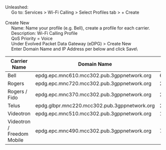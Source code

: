 Unleashed:\
&nbsp;&nbsp;&nbsp;&nbsp; Go to: Services > Wi-Fi Calling > Select Profiles tab > + Create\
\
Create New\
&nbsp;&nbsp;&nbsp;&nbsp; Name: Name your profile (e.g. Bell), create a profile for each carrier.\
&nbsp;&nbsp;&nbsp;&nbsp; Description: Wi-Fi Calling Profile\
&nbsp;&nbsp;&nbsp;&nbsp; QoS Priority = Voice\
&nbsp;&nbsp;&nbsp;&nbsp; Under Evolved Packet Data Gateway (eDPG) > Create New\
&nbsp;&nbsp;&nbsp;&nbsp; Enter Domain Name and IP Address per below and click Save\

| Carrier Name               | Domain Name                                  | IP Address     |
| ---------------------------| -------------------------------------------  |----------------|
| Bell                       | epdg.epc.mnc610.mcc302.pub.3gppnetwork.org   | 69.158.242.2   |
| Rogers                     | epdg.epc.mnc720.mcc302.pub.3gppnetwork.org   | 209.148.157.48 |
| Rogers / Fido              | epdg.epc.mnc370.mcc302.pub.3gppnetwork.org   | 209.148.157.48 |
| Telus                      | epdg.glbpr.mnc220.mcc302.pub.3gppnetwork.org | 207.219.233.33 |
| Videotron                  | epdg.epc.mnc510.mcc302.pub.3gppnetwork.org   | 184.163.5.80   |
| Videotron / Freedom Mobile | epdg.epc.mnc490.mcc302.pub.3gppnetwork.org   | 74.115.197.33  |
